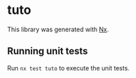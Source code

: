 # tuto

This library was generated with [Nx](https://nx.dev).

## Running unit tests

Run `nx test tuto` to execute the unit tests.
